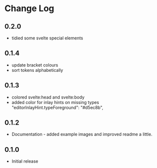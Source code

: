 # Change Log

## 0.2.0

- tidied some svelte special elements

## 0.1.4

- update bracket colours
- sort tokens alphabetically

## 0.1.3

- colored svelte:head and svelte:body
- added color for inlay hints on missing types "editorInlayHint.typeForeground": "#d5ec8b",

## 0.1.2

- Documentation - added example images and improved readme a little.

## 0.1.0

- Initial release
